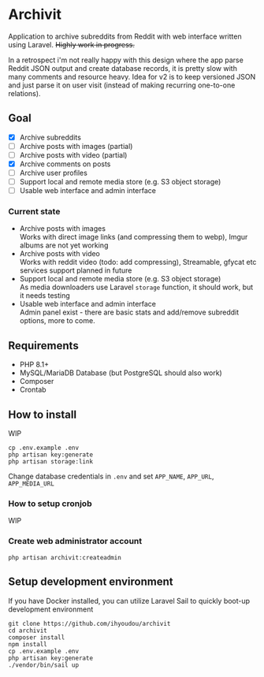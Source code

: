 # Archivit

Application to archive subreddits from Reddit with web interface written using Laravel. ~~Highly work in progress.~~

In a retrospect i'm not really happy with this design where the app parse Reddit JSON output and create database records, it is pretty slow with many comments and resource heavy. Idea for v2 is to keep versioned JSON and just parse it on user visit (instead of making recurring one-to-one relations).

## Goal

- [x] Archive subreddits   
- [ ] Archive posts with images (partial)  
- [ ] Archive posts with video  (partial)
- [x] Archive comments on posts  
- [ ] Archive user profiles  
- [ ] Support local and remote media store (e.g. S3 object storage)  
- [ ] Usable web interface and admin interface

### Current state
- Archive posts with images  
Works with direct image links (and compressing them to webp), Imgur albums are not yet working
- Archive posts with video  
Works with reddit video (todo: add compressing), Streamable, gfycat etc services support planned in future
- Support local and remote media store (e.g. S3 object storage)  
As media downloaders use Laravel `storage` function, it should work, but it needs testing
- Usable web interface and admin interface  
Admin panel exist - there are basic stats and add/remove subreddit options, more to come.

## Requirements

* PHP 8.1+
* MySQL/MariaDB Database (but PostgreSQL should also work)
* Composer
* Crontab

## How to install
WIP
```
cp .env.example .env
php artisan key:generate
php artisan storage:link
```
Change database credentials in `.env` and set `APP_NAME`, `APP_URL`, `APP_MEDIA_URL`

### How to setup cronjob
WIP

### Create web administrator account
```
php artisan archivit:createadmin
```

## Setup development environment
If you have Docker installed, you can utilize Laravel Sail to quickly boot-up development environment
```
git clone https://github.com/ihyoudou/archivit
cd archivit
composer install
npm install
cp .env.example .env
php artisan key:generate
./vendor/bin/sail up
```


